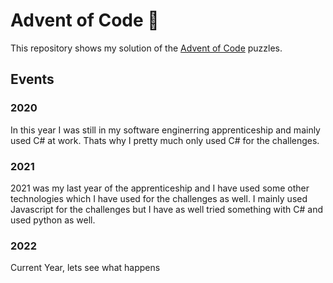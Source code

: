 # Advent of Code 🎄

This repository shows my solution of the [Advent of Code](https://adventofcode.com/) puzzles.

## Events 

### 2020
In this year I was still in my software enginerring apprenticeship and mainly used C# at work. Thats why I pretty much only used C# for the challenges.

### 2021
2021 was my last year of the apprenticeship and I have used some other technologies which I have used for the challenges as well. I mainly used Javascript for the challenges but I have as well tried something with C# and used python as well.

### 2022
Current Year, lets see what happens
